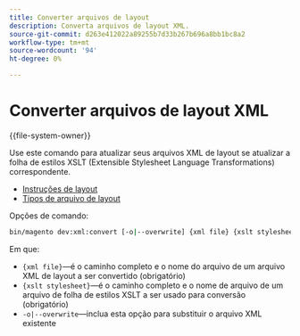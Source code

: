 ```yaml
---
title: Converter arquivos de layout
description: Converta arquivos de layout XML.
source-git-commit: d263e412022a89255b7d33b267b696a8bb1bc8a2
workflow-type: tm+mt
source-wordcount: '94'
ht-degree: 0%

---
```



# Converter arquivos de layout XML

{{file-system-owner}}

Use este comando para atualizar seus arquivos XML de layout se atualizar a folha de estilos XSLT (Extensible Stylesheet Language Transformations) correspondente.

- [Instruções de layout](https://developer.adobe.com/commerce/frontend-core/guide/layouts/xml-instructions/)
- [Tipos de arquivo de layout](https://developer.adobe.com/commerce/frontend-core/guide/layouts/types/)

Opções de comando:

```bash
bin/magento dev:xml:convert [-o|--overwrite] {xml file} {xslt stylesheet}
```

Em que:

- `{xml file}`—é o caminho completo e o nome do arquivo de um arquivo XML de layout a ser convertido (obrigatório)
- `{xslt stylesheet}`—é o caminho completo e o nome de arquivo de um arquivo de folha de estilos XSLT a ser usado para conversão (obrigatório)
- `-o|--overwrite`—inclua esta opção para substituir o arquivo XML existente
